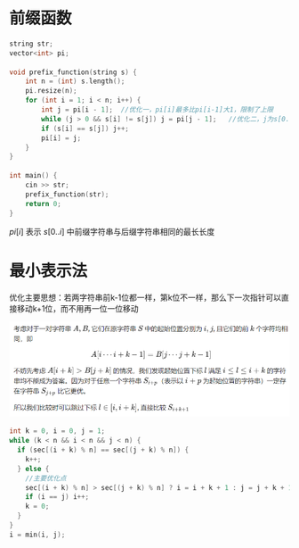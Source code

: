 

# 前缀函数

```c++
string str;
vector<int> pi;

void prefix_function(string s) {
    int n = (int) s.length();
    pi.resize(n);
    for (int i = 1; i < n; i++) {
        int j = pi[i - 1];  //优化一，pi[i]最多比pi[i-1]大1，限制了上限
        while (j > 0 && s[i] != s[j]) j = pi[j - 1];   //优化二，j为s[0..i-1]下一个长的pi值，j存在状态转移方程
        if (s[i] == s[j]) j++;
        pi[i] = j;
    }
}

int main() {
    cin >> str;
    prefix_function(str);
    return 0;
}
```

$pi[i]$ 表示 $s[0..i]$ 中前缀字符串与后缀字符串相同的最长长度

# 最小表示法

优化主要思想：若两字符串前k-1位都一样，第k位不一样，那么下一次指针可以直接移动k+1位，而不用再一位一位移动

<img src="pic/字符串/image-20211008235806737.png" alt="image-20211008235806737" style="zoom:80%;" />

```c++
int k = 0, i = 0, j = 1;
while (k < n && i < n && j < n) {
  if (sec[(i + k) % n] == sec[(j + k) % n]) {
    k++;
  } else {
    //主要优化点
    sec[(i + k) % n] > sec[(j + k) % n] ? i = i + k + 1 : j = j + k + 1;	//若求最大表示把这句改成大于即可
    if (i == j) i++;
    k = 0;
  }
}
i = min(i, j);
```

